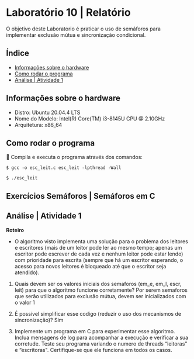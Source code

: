 # Laboratório 10 | Relatório
O objetivo deste Laboratorio é praticar o uso de semáforos para implementar exclusão
mútua e sincronização condicional.

## Índice
* [Informações sobre o hardware](#informações-sobre-o-hardware)
* [Como rodar o programa](#como-rodar-o-programa)
* [Análise | Atividade 1](#análise--atividade-1)

## Informações sobre o hardware
- Distro: Ubuntu 20.04.4 LTS
- Nome do Modelo: Intel(R) Core(TM) i3-8145U CPU @ 2.10GHz
- Arquitetura: x86_64

## Como rodar o programa
:thinking: Compila e executa o programa através dos comandos:
```
$ gcc -o esc_leit.c esc_leit -lpthread -Wall
```
```
$ ./esc_leit
```
## Exercícios Semáforos | Semáforos em C

## Análise | Atividade 1 

**Roteiro** 
- O algoritmo visto implementa uma solução para o problema dos leitores e escritores
(mais de um leitor pode ler ao mesmo tempo; apenas um escritor pode escrever de cada
vez e nenhum leitor pode estar lendo) com prioridade para escrita (sempre que há um
escritor esperando, o acesso para novos leitores é bloqueado até que o escritor seja atendido).

1. Quais devem ser os valores iniciais dos semaforos (em_e, em_l, escr, leit) para que o
algoritmo funcione corretamente?
Por serem semaforos que serão utilizados para exclusão mútua, devem ser inicializados com o valor 1

2. É possível simplificar esse codigo (reduzir o uso dos mecanismos de sincronização)? Sim

3. Implemente um programa em C para experimentar esse algoritmo. Inclua mensagens de log para acompanhar a execução e verificar a sua corretude. Teste seu programa variando o numero de threads “leitoras” e “escritoras". Certifique-se que ele funciona em todos os casos.